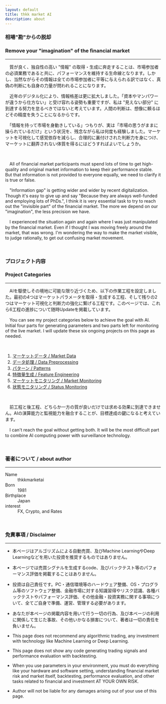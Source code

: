 ```yaml
---
layout: default
title: thkk market AI
description: about
---
```


### **相場"勘"からの脱却**
### **Remove your "imagination" of the financial market**
---

　質が良く、独自性の高い "情報" の取得・生成に奔走することは、市場参加者の必須業務であると共に、パフォーマンスを維持する生命線となります。しかし、当然ながらその情報は全ての市場参加者に平等に与えられる訳ではなく、真偽の判断にも自身の力量が問われることになります。

　近年のデジタル化により、情報格差は更に拡大しました。「資本やマンパワーが違うから仕方ない」と受け容れる姿勢も重要ですが、私は "見えない部分" に到達する努力を怠るべきではないと考えています。人間の判断は、想像に頼るほどその精度を失うことになるからです。

　「情報を持って市場を身動きしている」つもりが、実は「市場の思うがままに操られているだけ」という状況を、残念ながら私は何度も経験しました。マーケットを可視化して感覚依存を減らし、合理的に裏付けされた判断力を身につけ、マーケットに翻弄されない体質を得るにはどうすればよいでしょうか。

&emsp;

　All of financial market participants must spend lots of time to get high-quality and original market information to keep their performance stable. But that information is not provided to everyone equally, we need to clarify it is true or false.

　"Information gap" is getting wider and wider by recent digitalization. Though it's easy to give up and say "Because they are always well-funded and employing lots of PhDs.", I think it is very essential task to try to reach out the "invisible part" of the financial market. The more we depend on our "imagination", the less precision we have.

　I experienced the situation again and again where I was just manipulated by the financial market. Even if I thought I was moving freely around the market, that was wrong. I'm wondering the way to make the market visible, to judge rationally, to get out confusing market movement.

&emsp;

### **プロジェクト内容**
### **Project Categories**
---

　AIを駆使しその境地に可能な限り近づくため、以下の作業工程を設定しました。最初の4つはマーケットパラメータを取得・生成する工程、そして残りの2つはマーケット可視化と判断力の強化に繋げる工程です。このページでは、これら6工程の進捗について随時Updateを掲載しています。

　You can see my project categories below to achieve the goal with AI. Initial four parts for generating parameters and two parts left for monitoring of the live market. I will update these six ongoing projects on this page as needed.

&emsp;

1. [マーケットデータ / Market Data](https://thkkmarketai.github.io/marketdata)
2. [データ処理 / Data Preprocessing](https://thkkmarketai.github.io/datapreprocessing)
3. [パターン / Patterns](https://thkkmarketai.github.io/patterns)
4. [特徴量生成 / Feature Engineering](https://thkkmarketai.github.io/featureengineering)
5. [マーケットモニタリング / Market Monitoring](https://thkkmarketai.github.io/marketmonitoring)
6. [状態モニタリング / Status Monitoring](https://thkkmarketai.github.io/statusmonitoring)

&emsp;


　前工程と後工程、どちらか一方の質が良いだけでは求める効果に到達できません。AIの演算能力と監視能力を融合することが、目標達成の鍵になると考えています。

　I can't reach the goal without getting both. It will be the most difficult part to combine AI computing power with surveillance technology.

&emsp;

### **著者について / about author**
---

<dl>
<dt>Name</dt>
<dd>thkkmarketai</dd>
<dt>Born</dt>
<dd>1981</dd>
<dt>Birthplace</dt>
<dd>Japan</dd>
<dt>interest</dt>
<dd>FX, Crypto, and Rates</dd>
</dl>

&emsp;

### **免責事項 / Disclaimer**
---

- 本ページはアルゴリズムによる自動売買、及びMachine LearningやDeep Learningなどを用いた投資を推奨するものではありません。
- 本ページでは売買シグナルを生成するcode、及びバックテスト等のパフォーマンス評価を掲載することはありません。
- 投資は自己責任です。PC・通信環境等のハードウェア整備、OS・プログラム等のソフトウェア整備、金融市場に対する知識習得やリスク認識、各種バックテストやパフォーマンス評価、その他金融・投資実務に関する事項について、全てご自身で準備、運営、管理する必要があります。
- あなたが本ページの掲載内容を用いて行う一切の行為、及び本ページの利用に関係して生じた事故、その他いかなる損害について、著者は一切の責任を負いません。

- This page does not recommend any algorithmic trading, any investment with technology like Machine Learning or Deep Learning.
- This page does not show any code generating trading signals and performance evaluation with backtesting.  
- When you use parameters in your environment, you must do everything like your hardware and software setting, understanding financial market risk and market itself, backtesting, performance evaluation, and other tasks related to financial and investment AT YOUR OWN RISK.
- Author will not be liable for any damages arising out of your use of this page.
